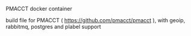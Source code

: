 PMACCT docker container

build file for PMACCT ( https://github.com/pmacct/pmacct ), with geoip, rabbitmq, postgres and plabel support

